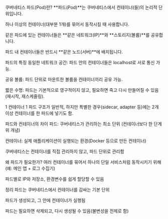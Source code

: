 쿠버네티스 파드(Pod)란?
**파드(Pod)**는 쿠버네티스에서 컨테이너(들)의 논리적 단위입니다.

하나 이상의 컨테이너(대부분 1개)를 묶어서 동작시킬 때 사용합니다.

같은 파드에 있는 컨테이너들은 **같은 네트워크(IP)**와 **스토리지(볼륨)**를 공유합니다.

파드 내 컨테이너들은 반드시 **같은 노드(서버)**에 배치됩니다.

파드의 특징
동일한 네트워크 공간: 파드 안의 컨테이너들은 localhost로 서로 통신 가능.

공유 볼륨: 파드 단위로 마운트한 볼륨을 컨테이너끼리 공유 가능.

짧은 수명: 파드는 기본적으로 영구적이지 않고, 필요하면 죽고 다시 만들어질 수 있음(재시작, 재스케줄링).

1 컨테이너 1 파드 구조가 일반적, 하지만 특별한 경우(sidecar, adapter 등)에는 2개 이상 컨테이너를 한 파드에 넣기도 함.

파드와 컨테이너의 차이
파드: 쿠버네티스가 관리하는 최소 단위 (컨테이너보다 한 단계 위 개념)

컨테이너: 실제 애플리케이션이 실행되는 환경(Docker 등으로 만든 컨테이너)

쿠버네티스는 컨테이너를 직접 관리하지 않고, 파드 단위로 관리함

왜 파드가 필요한가?
여러 컨테이너를 묶어서 하나의 단일 서비스처럼 동작시키기 위해 (예: 메인 앱 + 로그 수집기)

파드별로 IP와 저장소, 환경변수를 쉽게 할당할 수 있음

정리
파드는 쿠버네티스에서 컨테이너를 감싸는 기본 단위

파드가 생성되고, 그 안에 컨테이너가 실행됨

파드는 필요하면 삭제되고, 다시 생성될 수 있음(불변성을 전제로 함)
